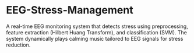 # EEG-Stress-Management
A real-time EEG monitoring system that detects stress using preprocessing, feature extraction (Hilbert Huang Transform), and classification (SVM). The system dynamically plays calming music tailored to EEG signals for stress reduction.
